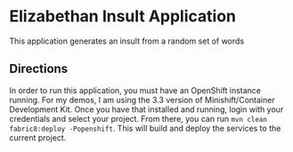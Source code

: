 # Elizabethan Insult Application

This application generates an insult from a random set of words

## Directions

In order to run this application, you must have an OpenShift instance running. For my demos, I am using the 3.3 version
of Minishift/Container Development Kit. Once you have that installed and running, login with your credentials and select
your project. From there, you can run `mvn clean fabric8:deploy -Popenshift`. This will build and deploy the services to
the current project.
